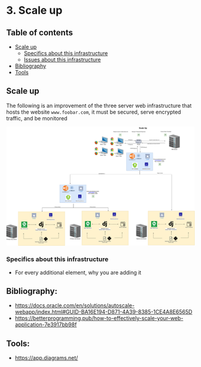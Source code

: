 # 3. Scale up

## Table of contents

  * [Scale up](#scale-up)
      * [Specifics about this infrastructure](#specifics-about-this-infrastructure)
      * [Issues about this infrastructure](#issues-about-this-infrastructure)
  * [Bibliography](#bibliography)
  * [Tools](#tools)

## Scale up

The following is an improvement of the three server web infrastructure that hosts the website `www.foobar.com`, it must be secured, serve encrypted traffic, and be monitored

<div align="center">
  <a href="https://holbertonschool.uy/">
    <img src="3-scale_up.jpg" alt="scale_up">
  </a>
</div>

### Specifics about this infrastructure

- For every additional element, why you are adding it

## Bibliography:

- https://docs.oracle.com/en/solutions/autoscale-webapp/index.html#GUID-BA16E194-D871-4A39-8385-1CE4A8E6565D
- https://betterprogramming.pub/how-to-effectively-scale-your-web-application-7e3917bb98f

## Tools:
- https://app.diagrams.net/
